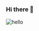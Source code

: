 ### Hi there 👋

![hello](https://user-images.githubusercontent.com/32582917/107866597-79224100-6e27-11eb-89de-58721a6dcbd4.gif)
<!--
**arisa-hirata/arisa-hirata** is a ✨ _special_ ✨ repository because its `README.md` (this file) appears on your GitHub profile.

Here are some ideas to get you started:

- 🔭 I’m currently working on ...
- 🌱 I’m currently learning ...
- 👯 I’m looking to collaborate on ...
- 🤔 I’m looking for help with ...
- 💬 Ask me about ...
- 📫 How to reach me: ...
- 😄 Pronouns: ...
- ⚡ Fun fact: ...
-->
